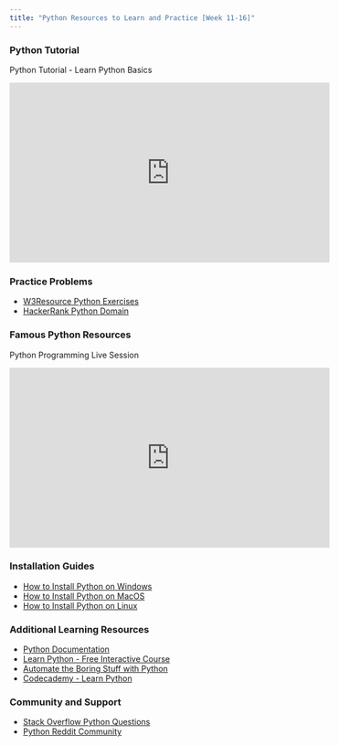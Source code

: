 ```yaml
---
title: "Python Resources to Learn and Practice [Week 11-16]"
---
```


### Python Tutorial
Python Tutorial - Learn Python Basics

<iframe width="560" height="315" src="https://www.youtube.com/embed/XKHEtdqhLK8?si=6QAEM4R9tesVAd2J" title="YouTube video player" frameBorder="0" allow="accelerometer; autoplay; clipboard-write; encrypted-media; gyroscope; picture-in-picture; web-share" referrerPolicy="strict-origin-when-cross-origin" allowFullScreen></iframe>

### Practice Problems
- [W3Resource Python Exercises](https://www.w3resource.com/python-exercises/)
- [HackerRank Python Domain](https://www.hackerrank.com/domains/python)

### Famous Python Resources
Python Programming Live Session

<iframe width="560" height="315" src="https://www.youtube.com/embed/B25zIPZHU8w?si=8-5RfASV7ROlQoPQ" title="YouTube video player" frameBorder="0" allow="accelerometer; autoplay; clipboard-write; encrypted-media; gyroscope; picture-in-picture; web-share" referrerPolicy="strict-origin-when-cross-origin" allowFullScreen></iframe>

### Installation Guides
- [How to Install Python on Windows](https://realpython.com/installing-python/)
- [How to Install Python on MacOS](https://realpython.com/installing-python-mac-osx/)
- [How to Install Python on Linux](https://realpython.com/installing-python-linux/)

### Additional Learning Resources
- [Python Documentation](https://docs.python.org/3/)
- [Learn Python - Free Interactive Course](https://www.learnpython.org/)
- [Automate the Boring Stuff with Python](https://automatetheboringstuff.com/)
- [Codecademy - Learn Python](https://www.codecademy.com/learn/learn-python-3)

### Community and Support
- [Stack Overflow Python Questions](https://stackoverflow.com/questions/tagged/python)
- [Python Reddit Community](https://www.reddit.com/r/Python/)

